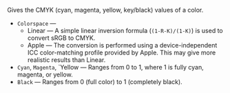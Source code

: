 Gives the CMYK (cyan, magenta, yellow, key/black) values of a color.

   - `Colorspace` —
      - Linear — A simple linear inversion formula (`(1-R-K)/(1-K)`) is used to convert sRGB to CMYK.
      - Apple — The conversion is performed using a device-independent ICC color-matching profile provided by Apple.  This may give more realistic results than Linear.
   - `Cyan`, `Magenta`, `Yellow — Ranges from 0 to 1, where 1 is fully cyan, magenta, or yellow.
   - `Black` — Ranges from 0 (full color) to 1 (completely black).
